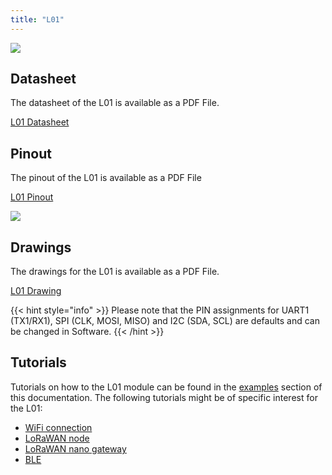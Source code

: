 ```yaml
---
title: "L01"
---
```


![](/gitbook/assets/assets-lil0igdl11z7jos_jpx-lkn7scqkkkb6tqb3uyo-lkn7x3eyyjifoqpxmzd-l01-1.png) 

## Datasheet

The datasheet of the L01 is available as a PDF File.

[L01 Datasheet](/gitbook/assets/l01-specsheet-1.pdf)

## Pinout

The pinout of the L01 is available as a PDF File

[L01 Pinout](/gitbook/assets/l01-pinout.pdf)

![](/gitbook/assets/l01-pinout.png)

## Drawings

The drawings for the L01 is available as a PDF File.

[L01 Drawing](/gitbook/assets/l01-drawing.pdf)

{{< hint style="info" >}}
Please note that the PIN assignments for UART1 (TX1/RX1), SPI (CLK, MOSI, MISO) and I2C (SDA, SCL) are defaults and can be changed in Software.
{{< /hint >}}

## Tutorials

Tutorials on how to the L01 module can be found in the [examples](../../tutorials/introduction) section of this documentation. The following tutorials might be of specific interest for the L01:

* [WiFi connection](../../tutorials/all/wlan)
* [LoRaWAN node](../../tutorials/lora/lorawan-abp)
* [LoRaWAN nano gateway](../../tutorials/lora/lorawan-nano-gateway)
* [BLE](../../tutorials/all/ble)

